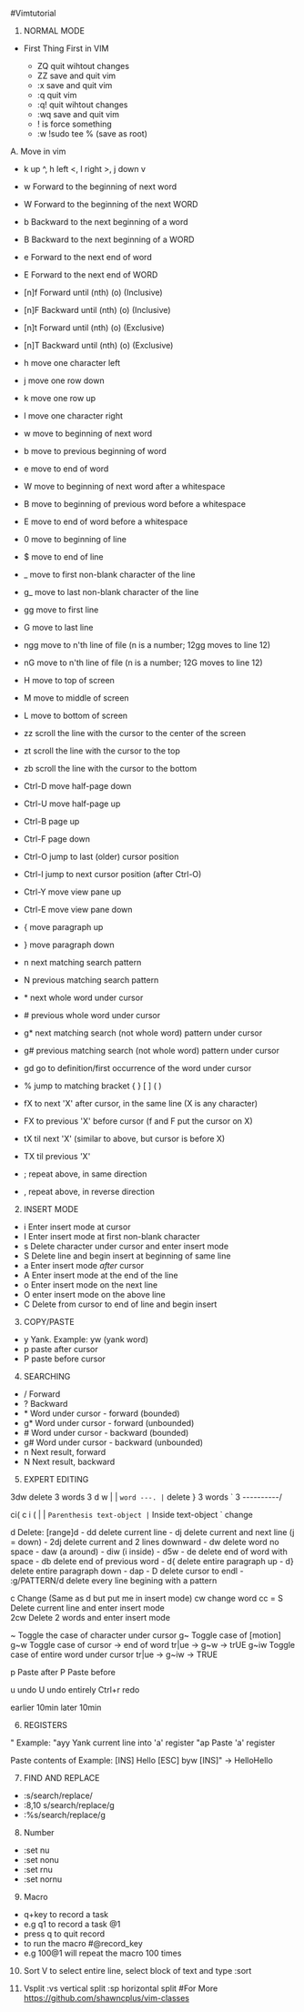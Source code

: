 #Vimtutorial

1. NORMAL MODE

 * First Thing First in VIM

    * ZQ quit wihtout changes
    * ZZ save and quit vim
    * :x save and quit vim
    * :q quit vim
    * :q! quit wihtout changes
    * :wq save and quit vim
    * ! is force something
    * :w !sudo tee % (save as root)

A. Move in vim

- k up ^, h left <, l right >, j down v

- w  Forward to the beginning of next word
- W  Forward to the beginning of the next WORD
- b  Backward to the next beginning of a word
- B  Backward to the next beginning of a WORD
- e  Forward to the next end of word
- E  Forward to the next end of WORD

- [n]f<o>  Forward until (nth) (o)  (Inclusive)
- [n]F<o>  Backward until (nth) (o) (Inclusive)
- [n]t<o>  Forward until (nth) (o)  (Exclusive)
- [n]T<o>  Backward until (nth) (o) (Exclusive)

- h   move one character left
- j   move one row down
- k   move one row up
- l   move one character right
- w   move to beginning of next word
- b   move to previous beginning of word
- e   move to end of word
- W   move to beginning of next word after a whitespace
- B   move to beginning of previous word before a whitespace
- E   move to end of word before a whitespace
- 0   move to beginning of line
- $   move to end of line
- _   move to first non-blank character of the line
- g_  move to last non-blank character of the line
- gg  move to first line
- G   move to last line
- ngg move to n'th line of file (n is a number; 12gg moves to line 12)
- nG  move to n'th line of file (n is a number; 12G moves to line 12)
- H   move to top of screen
- M   move to middle of screen
- L   move to bottom of screen

- zz  scroll the line with the cursor to the center of the screen
- zt  scroll the line with the cursor to the top
- zb  scroll the line with the cursor to the bottom

- Ctrl-D  move half-page down
- Ctrl-U  move half-page up
- Ctrl-B  page up
- Ctrl-F  page down
- Ctrl-O  jump to last (older) cursor position
- Ctrl-I  jump to next cursor position (after Ctrl-O)
- Ctrl-Y  move view pane up
- Ctrl-E  move view pane down

- { move paragraph up
- } move paragraph down

- n   next matching search pattern
- N   previous matching search pattern
- \*   next whole word under cursor
- \#   previous whole word under cursor
- g*  next matching search (not whole word) pattern under cursor
- g#  previous matching search (not whole word) pattern under cursor
- gd  go to definition/first occurrence of the word under cursor
- \%   jump to matching bracket { } [ ] ( )

- fX  to next 'X' after cursor, in the same line (X is any character)
- FX  to previous 'X' before cursor (f and F put the cursor on X)
- tX  til next 'X' (similar to above, but cursor is before X)
- TX  til previous 'X'
- ;   repeat above, in same direction
- ,   repeat above, in reverse direction


2. INSERT MODE

- i  Enter insert mode at cursor
- I  Enter insert mode at first non-blank character
- s  Delete character under cursor and enter insert mode
- S  Delete line and begin insert at beginning of same line
- a  Enter insert mode _after_ cursor
- A  Enter insert mode at the end of the line
- o  Enter insert mode on the next line
- O  enter insert mode on the above line
- C  Delete from cursor to end of line and begin insert


3. COPY/PASTE

- y Yank. Example: yw (yank word)
- p paste after cursor
- P paste before cursor


4. SEARCHING

- \/  Forward
- ?  Backward
- \*  Word under cursor - forward  (bounded)
- g* Word under cursor - forward  (unbounded)
- \#  Word under cursor - backward (bounded)
- g# Word under cursor - backward (unbounded)
- n  Next result, forward
- N  Next result, backward

5. EXPERT EDITING

3dw  delete 3 words
3 d w
| | ` word ---.
| ` delete     } 3 words
` 3 ----------/

ci(
c i (
| | ` Parenthesis text-object
| ` Inside text-object
` change



d  Delete: [range]d<motion>
    - dd  delete current line
    - dj  delete current and next line (j = down)
    - 2dj delete current and 2 lines downward
    - dw delete word no space
    - daw (a around)
    - diw (i inside)
    - d5w
    - de delete end of word with space
    - db delete end of previous word 
    - d{ delete entire paragraph up
    - d} delete entire paragraph down
    - dap
    - D delete cursor to endl
    - :g/PATTERN/d delete every line begining with a pattern

c  Change (Same as d but put me in insert mode)
    cw  change word
    cc = S  Delete current line and enter insert mode  
    2cw  Delete 2 words and enter insert mode

~   Toggle the case of character under cursor
g~  Toggle case of [motion]
    g~w  Toggle case of cursor -> end of word
        tr|ue -> g~w -> trUE
    g~iw  Toggle case of entire word under cursor
        tr|ue -> g~iw -> TRUE

p  Paste after
P  Paste before

u undo
U undo entirely
Ctrl+r redo

earlier 10min
later 10min


6. REGISTERS

"<reg>
    Example:
        "ayy  Yank current line into 'a' register
        "ap   Paste 'a' register

<C-r><reg>  Paste contents of <reg>
    Example:
        [INS] Hello [ESC] byw [INS]<C-r>" -> HelloHello

7. FIND AND REPLACE
- :s/search/replace/
- :8,10 s/search/replace/g
- :%s/search/replace/g

8. Number
- :set nu
- :set nonu
- :set rnu
- :set nornu

9. Macro
- q+key to record a task
- e.g q1 to record a task @1
- press q to quit record
- to run the macro #@record_key
- e.g 100@1 will repeat the macro 100 times

10. Sort
V to select entire line, select block of text and type
:sort

11. Vsplit
:vs vertical split
:sp horizontal split
#For More
https://github.com/shawncplus/vim-classes
